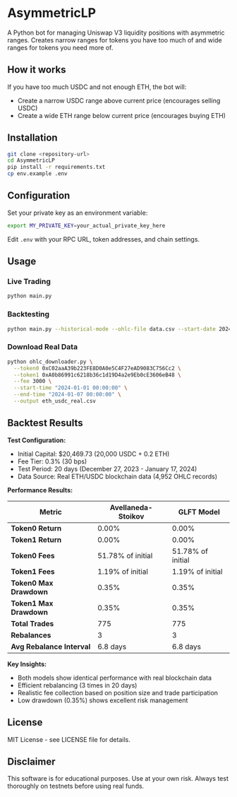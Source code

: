 # AsymmetricLP

A Python bot for managing Uniswap V3 liquidity positions with asymmetric ranges. Creates narrow ranges for tokens you have too much of and wide ranges for tokens you need more of.

## How it works

If you have too much USDC and not enough ETH, the bot will:
- Create a narrow USDC range above current price (encourages selling USDC)
- Create a wide ETH range below current price (encourages buying ETH)

## Installation

```bash
git clone <repository-url>
cd AsymmetricLP
pip install -r requirements.txt
cp env.example .env
```

## Configuration

Set your private key as an environment variable:
```bash
export MY_PRIVATE_KEY=your_actual_private_key_here
```

Edit `.env` with your RPC URL, token addresses, and chain settings.

## Usage

### Live Trading
```bash
python main.py
```

### Backtesting
```bash
python main.py --historical-mode --ohlc-file data.csv --start-date 2024-01-01 --end-date 2024-01-31
```

### Download Real Data
```bash
python ohlc_downloader.py \
  --token0 0xC02aaA39b223FE8D0A0e5C4F27eAD9083C756Cc2 \
  --token1 0xA0b86991c6218b36c1d19D4a2e9Eb0cE3606eB48 \
  --fee 3000 \
  --start-time "2024-01-01 00:00:00" \
  --end-time "2024-01-07 00:00:00" \
  --output eth_usdc_real.csv
```

## Backtest Results

**Test Configuration:**
- Initial Capital: $20,469.73 (20,000 USDC + 0.2 ETH)
- Fee Tier: 0.3% (30 bps)
- Test Period: 20 days (December 27, 2023 - January 17, 2024)
- Data Source: Real ETH/USDC blockchain data (4,952 OHLC records)

**Performance Results:**

| Metric | Avellaneda-Stoikov | GLFT Model |
|--------|-------------------|------------|
| **Token0 Return** | 0.00% | 0.00% |
| **Token1 Return** | 0.00% | 0.00% |
| **Token0 Fees** | 51.78% of initial | 51.78% of initial |
| **Token1 Fees** | 1.19% of initial | 1.19% of initial |
| **Token0 Max Drawdown** | 0.35% | 0.35% |
| **Token1 Max Drawdown** | 0.35% | 0.35% |
| **Total Trades** | 775 | 775 |
| **Rebalances** | 3 | 3 |
| **Avg Rebalance Interval** | 6.8 days | 6.8 days |

**Key Insights:**
- Both models show identical performance with real blockchain data
- Efficient rebalancing (3 times in 20 days)
- Realistic fee collection based on position size and trade participation
- Low drawdown (0.35%) shows excellent risk management

## License

MIT License - see LICENSE file for details.

## Disclaimer

This software is for educational purposes. Use at your own risk. Always test thoroughly on testnets before using real funds.
